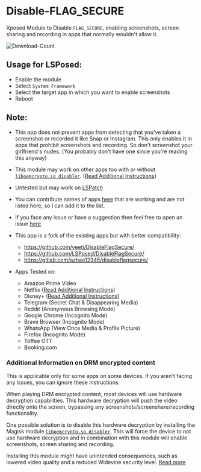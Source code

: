 # Disable-FLAG_SECURE

Xposed Module to Disable `FLAG_SECURE`, enabling screenshots, screen sharing and recording in apps that normally
wouldn't allow it.

![Download-Count](https://img.shields.io/github/downloads/Xposed-Modules-Repo/com.varuns2002.disable_flag_secure/total?color=blue)

## Usage for LSPosed:

- Enable the module
- Select `System Framework`
- Select the target app in which you want to enable screenshots
- Reboot

## Note:

- This app does not prevent apps from detecting that you've taken a screenshot or recorded it like Snap or Instagram.
  This only enables it in apps that prohibit screenshots and recording. So don't screenshot your girlfriend's nudes.
  (You probably don't have one since you're reading this anyway)

- This module may work on other apps too with or
  without [`liboemcrypto.so disabler`](https://github.com/Magisk-Modules-Repo/liboemcryptodisabler).
  ([Read Additional Instructions](#additional-information-on-drm-encrypted-content))

- Untested but may work on [LSPatch](https://github.com/LSPosed/LSPatch)

- You can contribute names of apps [here](https://github.com/VarunS2002/Xposed-Disable-FLAG_SECURE) that are working and
  are not listed here, so I can add it to the list.

- If you face any issue or have a suggestion then feel free to open an
  issue [here](https://github.com/VarunS2002/Xposed-Disable-FLAG_SECURE).

- This app is a fork of the existing apps but with better compatibility:
    - https://github.com/veeti/DisableFlagSecure/
    - https://github.com/LSPosed/DisableFlagSecure/
    - https://gitlab.com/azhao12345/disableflagsecure/

- Apps Tested on:
    - Amazon Prime Video
    - Netflix ([Read Additional Instructions](#additional-information-on-drm-encrypted-content))
    - Disney+ ([Read Additional Instructions](#additional-information-on-drm-encrypted-content))
    - Telegram (Secret Chat & Disappearing Media)
    - Reddit (Anonymous Browsing Mode)
    - Google Chrome (Incognito Mode)
    - Brave Browser (Incognito Mode)
    - WhatsApp (View Once Media & Profile Picture)
    - Firefox (Incognito Mode)
    - Toffee OTT
    - Booking.com

### Additional Information on DRM encrypted content

This is applicable only for some apps on some devices. If you aren't facing any issues, you can ignore these
instructions.

When playing DRM encrypted content, most devices will use hardware decryption capabilities. This hardware decryption
will push the video directly onto the screen, bypassing any screenshots/screenshare/recording functionality.

One possible solution is to disable this hardware decryption by installing the Magisk
module [`liboemcrypto.so disabler`](https://github.com/Magisk-Modules-Repo/liboemcryptodisabler). This will force the
device to not use hardware decryption and in combination with this module will enable screenshots, screen sharing and
recording.

Installing this module might have unintended consequences, such as lowered video quality and a reduced Widevine security
level.
[Read more](https://forum.xda-developers.com/t/magisk-module-liboemcrypto-disabler-for-drm-protected-content-netflix-my5-etc.3794393)
